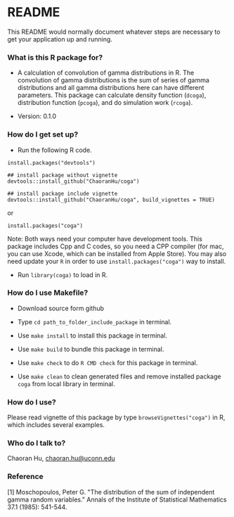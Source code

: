 # README #

This README would normally document whatever steps are necessary to get your application up and running.

### What is this R package for? ###

* A calculation of convolution of gamma distributions in R. The convolution of gamma distributions is the sum of series of gamma distributions and all gamma distributions here can have different parameters. This package can calculate density function (`dcoga`), distribution function (`pcoga`), and do simulation work (`rcoga`).

* Version: 0.1.0

### How do I get set up? ###

* Run the following R code.

```
install.packages("devtools")

## install package without vignette
devtools::install_github("ChaoranHu/coga")

## install package include vignette
devtools::install_github("ChaoranHu/coga", build_vignettes = TRUE)
```
or

```
install.packages("coga")
```

Note: Both ways need your computer have development tools. This package includes Cpp and C codes, so you need a CPP compiler (for mac, you can use Xcode, which can be installed from Apple Store). You may also need update your `R` in order to use `install.packages("coga")` way to install.

* Run `library(coga)` to load in R.

### How do I use Makefile? ###

* Download source form github

* Type `cd path_to_folder_include_package` in terminal.

* Use `make install` to install this package in terminal.

* Use `make build` to bundle this package in terminal.

* Use `make check` to do `R CMD check` for this package in terminal.

* Use `make clean` to clean generated files and remove installed package `coga` from local library in terminal.

### How do I use? ###

Please read vignette of this package by type `browseVignettes("coga")` in R, which includes several examples.

### Who do I talk to? ###

Chaoran Hu, <chaoran.hu@uconn.edu>

### Reference ###

[1] Moschopoulos, Peter G. "The distribution of the sum of independent gamma random variables." Annals of the Institute of Statistical Mathematics 37.1 (1985): 541-544.
